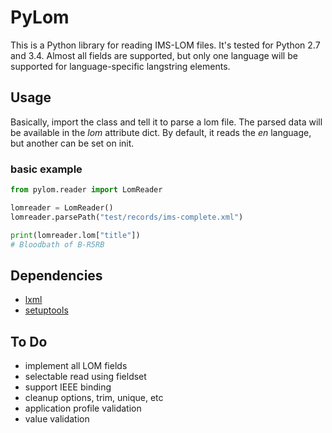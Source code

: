# PyLom
This is a Python library for reading IMS-LOM files. It's tested for Python 2.7 and 3.4.
Almost all fields are supported, but only one language will be supported for language-specific langstring elements.

## Usage
Basically, import the class and tell it to parse a lom file. The parsed data will be available in the *lom* attribute dict.
By default, it reads the *en* language, but another can be set on init.

### basic example
```python
from pylom.reader import LomReader

lomreader = LomReader()
lomreader.parsePath("test/records/ims-complete.xml")

print(lomreader.lom["title"])
# Bloodbath of B-R5RB
```

## Dependencies
- [lxml](http://lxml.de/)
- [setuptools](https://github.com/pypa/setuptools)

## To Do
- implement all LOM fields
- selectable read using fieldset
- support IEEE binding
- cleanup options, trim, unique, etc
- application profile validation
- value validation
